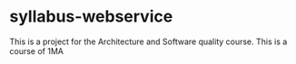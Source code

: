 # syllabus-webservice

This is a project for the Architecture and Software quality course. 
This is a course of 1MA